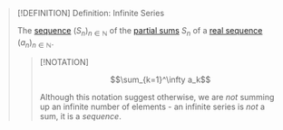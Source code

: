 >[!DEFINITION] Definition: Infinite Series
>
>The [sequence](../Real%20Sequences/Real%20Sequence.md) $(S_n)_{n \in \mathbb{N}}$ of the [partial sums](Partial%20Sum.md) $S_n$ of a [real sequence](../Real%20Sequences/Real%20Sequence.md) $(a_n)_{n \in \mathbb{N}}$.
>
>>[!NOTATION]
>>
>>$$\sum_{k=1}^\infty a_k$$
>>
>>Although this notation suggest otherwise, we are *not* summing up an infinite number of elements - an infinite series is *not* a sum, it is a *sequence*.
>>
>